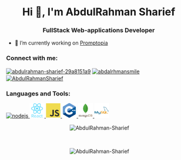 <h1 align="center">Hi 👋, I'm AbdulRahman Sharief</h1>
<h3 align="center">FullStack Web-applications Developer</h3>

- 🔭 I’m currently working on [Promptopia]([https://github.com/AbdulRahman-Sharief/Promptopia.git](https://promptopia-theta-gules.vercel.app/))

<h3 align="left">Connect with me:</h3>
<p align="left">
<a href="https://www.linkedin.com/in/abdulrahman-sharief-29a8151a9/" target="blank"><img align="center" src="https://raw.githubusercontent.com/rahuldkjain/github-profile-readme-generator/master/src/images/icons/Social/linked-in-alt.svg" alt="abdulrahman-sharief-29a8151a9" height="30" width="40" /></a>
<a href="https://www.facebook.com/abdalrhmansmile?mibextid=ZbWKwL" target="blank"><img align="center" src="https://raw.githubusercontent.com/rahuldkjain/github-profile-readme-generator/master/src/images/icons/Social/facebook.svg" alt="abdalrhmansmile" height="30" width="40" /></a>
  <a href="https://t.me/AbdulRahmanSharief" target="blank"><img align="center" src="https://upload.wikimedia.org/wikipedia/commons/8/82/Telegram_logo.svg" alt="AbdulRahmanSharief" height="30" width="40" /></a>
</p>
</p>

<h3 align="left">Languages and Tools:</h3>
<p align="left"> <a href="https://nodejs.org/en" target="_blank" rel="noreferrer"> <img src="https://upload.wikimedia.org/wikipedia/commons/d/d9/Node.js_logo.svg" alt="nodejs" width="40" height="40"/> </a> 
  <a href="https://react.dev/" target="_blank" rel="noreferrer"> <img src="https://github.com/devicons/devicon/blob/master/icons/react/react-original-wordmark.svg" alt="react" width="40" height="40"/> </a> 
   <a href="https://www.javascript.com/" target="_blank" rel="noreferrer"> <img src="https://github.com/devicons/devicon/blob/master/icons/javascript/javascript-original.svg" alt="javaScript" width="40" height="40"/> </a><a href="https://cplusplus.com/" target="_blank" rel="noreferrer"> <img src="https://github.com/devicons/devicon/blob/master/icons/cplusplus/cplusplus-original.svg" alt="cpp" width="40" height="40"/> </a> <a href="https://www.mongodb.com/" target="_blank" rel="noreferrer"> <img src="https://github.com/devicons/devicon/blob/master/icons/mongodb/mongodb-original-wordmark.svg" alt="mongoDB" width="40" height="40"/> </a> <a href="https://www.mysql.com/" target="_blank" rel="noreferrer"> <img src="https://github.com/devicons/devicon/blob/master/icons/mysql/mysql-original-wordmark.svg" alt="mysql" width="40" height="40"/> </a> </p>


<p align="center">
&nbsp;<img align="center" src="https://github-readme-stats.vercel.app/api/top-langs?username=AbdulRahman-Sharief&show_icons=true&theme=dark&title_color=6493e0&bg_color=1A1B27&text_color=8788b0&hide_border=false&locale=en&layout=compact" alt="AbdulRahman-Sharief" />
</p>

<br/>
<p align="center">
&nbsp;<img align="center" src="https://github-readme-stats.vercel.app/api?username=AbdulRahman-Sharief&show_icons=true&theme=dark&title_color=6493e0&bg_color=1A1B27&text_color=8788b0&hide_border=false&locale=en&layout=compact" alt="AbdulRahman-Sharief" />
</p>


